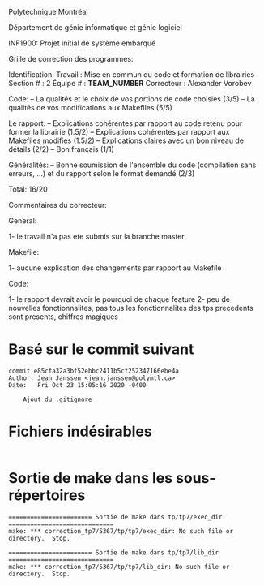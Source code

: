 Polytechnique Montréal

Département de génie informatique et génie logiciel

INF1900: Projet initial de système embarqué

Grille de correction des programmes:

Identification:
  Travail    : Mise en commun du code et formation de librairies
  Section #  : 2
  Équipe #   : __TEAM_NUMBER__
  Correcteur : Alexander Vorobev

Code:
– La qualités et le choix de vos portions de code choisies   (3/5)
– La qualités de vos modifications aux Makefiles             (5/5)

Le rapport:
– Explications cohérentes par rapport au code retenu
  pour former la librairie                                   (1.5/2)
– Explications cohérentes par rapport aux Makefiles modifiés (1.5/2)
– Explications claires avec un bon niveau de détails         (2/2)
– Bon français                                               (1/1)

Généralités:
– Bonne soumission de l'ensemble du code (compilation sans
  erreurs, …) et du rapport selon le format demandé          (2/3)

Total: 16/20

Commentaires du correcteur:

General:

1- le travail n'a pas ete submis sur la branche master

Makefile:

1- aucune explication des changements par rapport au Makefile

Code:

1- le rapport devrait avoir le pourquoi de chaque feature
2- peu de nouvelles fonctionnalites, pas tous les fonctionnalites des tps precedents sont presents, chiffres magiques


# Basé sur le commit suivant
```
commit e85cfa32a3bf52ebbc2411b5cf252347166ebe4a
Author: Jean Janssen <jean.janssen@polymtl.ca>
Date:   Fri Oct 23 15:05:16 2020 -0400

    Ajout du .gitignore
```

# Fichiers indésirables
```

```

# Sortie de make dans les sous-répertoires
```
======================= Sortie de make dans tp/tp7/exec_dir =============================
make: *** correction_tp7/5367/tp/tp7/exec_dir: No such file or directory.  Stop.

======================= Sortie de make dans tp/tp7/lib_dir =============================
make: *** correction_tp7/5367/tp/tp7/lib_dir: No such file or directory.  Stop.


```
